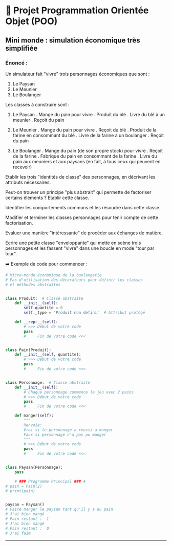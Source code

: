 
# 🧠 Projet Programmation Orientée Objet (POO)


## Mini monde : simulation économique très simplifiée

### Énoncé :

Un simulateur fait "vivre" trois personnages économiques que sont :
1. Le Paysan
2. Le Meunier
3. Le Boulanger

Les classes à construire sont :
1. Le Paysan
. Mange du pain pour vivre
. Produit du blé
. Livre du blé à un meunier
. Reçoit du pain

2. Le Meunier
. Mange du pain pour vivre
. Reçoit du blé
. Produit de la farine en consommant du blé
. Livre de la farine à un boulanger
. Reçoit du pain

3. Le Boulanger
. Mange du pain (de son propre stock) pour vivre
. Reçoit de la farine
. Fabrique du pain en consommant de la farine
. Livre du pain aux meuniers et aux paysans (en fait, à tous ceux qui peuvent en recevoir)

Etablir les trois "identités de classe" des personnages, en décrivant les attributs nécessaires.

Peut-on trouver un principe "plus abstrait" qui permette de factoriser certains éléments ?
Etablir cette classe.

Identifier les comportements communs et les résoudre dans cette classe.

Modifier et terminer les classes personnages pour tenir compte de cette factorisation.


Evaluer une manière "intéressante" de procéder aux échanges de matière.

Ecrire une petite classe "enveloppante" qui mette en scène trois personnages et les fassent
"vivre" dans une boucle en mode "tour par tour".

➡️ Exemple de code pour commencer :
```python
# Micro-monde économique de la boulangerie
# Pas d'utilisation des décorateurs pour définir les classes
# et méthodes abstraites


class Produit:  # Classe abstraite
    def __init__(self):
        self.quantite = 0
        self._type = 'Produit non défini'  # Attribut protégé

    def __repr__(self):
        # >>> Début de votre code
        pass
        #     Fin de votre code <<<


class Pain(Produit):
    def __init__(self, quantite):
        # >>> Début de votre code
        pass
        #     Fin de votre code <<<


class Personnage:  # Classe abstraite
    def __init__(self):
        # Chaque personnage commence le jeu avec 2 pains
        # >>> Début de votre code
        pass
        #     Fin de votre code <<<

    def manger(self):
        """
        Renvoie:
        Vrai si le personnage a reussi à manger
        Faux si personnage n'a pas pu manger
        """
        # >>> Début de votre code
        pass
        #     Fin de votre code <<<


class Paysan(Personnage):
    pass

    # ### Programme Principal ### #
# pain = Pain(2)
# print(pain)


paysan = Paysan()
# Faire manger le paysan tant qu'il y a du pain
# J'ai bien mangé
# Pain restant :  1
# J'ai bien mangé
# Pain restant :  0
# J'ai faim

```
---